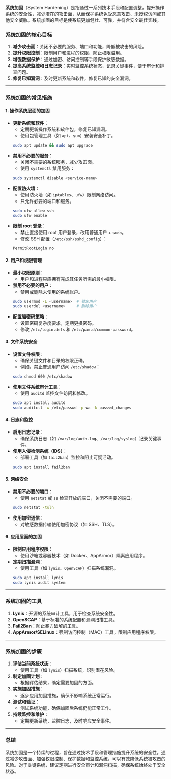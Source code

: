 **系统加固**（System Hardening）是指通过一系列技术手段和配置调整，提升操作系统的安全性，减少潜在的攻击面，从而保护系统免受恶意攻击、未授权访问或其他安全威胁。系统加固的目标是使系统更加健壮、可靠，并符合安全最佳实践。

### 系统加固的核心目标
1. **减少攻击面**：关闭不必要的服务、端口和功能，降低被攻击的风险。
2. **提升权限控制**：限制用户和进程的权限，防止权限滥用。
3. **增强数据保护**：通过加密、访问控制等手段保护敏感数据。
4. **提高系统监控和日志记录**：实时监控系统状态，记录关键事件，便于审计和排查问题。
5. **修复已知漏洞**：及时更新系统和软件，修复已知的安全漏洞。

---

### 系统加固的常见措施

#### 1. **操作系统层面的加固**
   - **更新系统和软件**：
     - 定期更新操作系统和软件包，修复已知漏洞。
     - 使用包管理工具（如 `apt`、`yum`）安装安全补丁。
     ```bash
     sudo apt update && sudo apt upgrade
     ```
   - **禁用不必要的服务**：
     - 关闭不需要的系统服务，减少攻击面。
     - 使用 `systemctl` 禁用服务：
     ```bash
     sudo systemctl disable <service-name>
     ```
   - **配置防火墙**：
     - 使用防火墙（如 `iptables`、`ufw`）限制网络访问。
     - 只允许必要的端口和服务。
     ```bash
     sudo ufw allow ssh
     sudo ufw enable
     ```
   - **限制 root 登录**：
     - 禁止直接使用 root 用户登录，改用普通用户 + `sudo`。
     - 修改 SSH 配置（`/etc/ssh/sshd_config`）：
     ```bash
     PermitRootLogin no
     ```

#### 2. **用户和权限管理**
   - **最小权限原则**：
     - 用户和进程只应拥有完成其任务所需的最小权限。
   - **禁用不必要的用户**：
     - 禁用或删除未使用的系统账户。
     ```bash
     sudo usermod -L <username>  # 锁定用户
     sudo userdel <username>     # 删除用户
     ```
   - **配置强密码策略**：
     - 设置密码复杂度要求，定期更换密码。
     - 修改 `/etc/login.defs` 和 `/etc/pam.d/common-password`。

#### 3. **文件系统安全**
   - **设置文件权限**：
     - 确保关键文件和目录的权限正确。
     - 例如，禁止普通用户访问 `/etc/shadow`：
     ```bash
     sudo chmod 600 /etc/shadow
     ```
   - **使用文件系统审计工具**：
     - 使用 `auditd` 监控文件访问和修改。
     ```bash
     sudo apt install auditd
     sudo auditctl -w /etc/passwd -p wa -k passwd_changes
     ```

#### 4. **日志和监控**
   - **启用日志记录**：
     - 确保系统日志（如 `/var/log/auth.log`、`/var/log/syslog`）记录关键事件。
   - **使用入侵检测系统（IDS）**：
     - 部署工具（如 `fail2ban`）监控和阻止可疑活动。
     ```bash
     sudo apt install fail2ban
     ```

#### 5. **网络安全**
   - **禁用不必要的端口**：
     - 使用 `netstat` 或 `ss` 检查开放的端口，关闭不需要的端口。
     ```bash
     sudo netstat -tuln
     ```
   - **使用加密通信**：
     - 对敏感数据传输使用加密协议（如 SSH、TLS）。

#### 6. **应用层面的加固**
   - **限制应用程序权限**：
     - 使用沙箱或容器技术（如 Docker、AppArmor）隔离应用程序。
   - **定期扫描漏洞**：
     - 使用工具（如 `lynis`、`OpenSCAP`）扫描系统漏洞。
     ```bash
     sudo apt install lynis
     sudo lynis audit system
     ```

---

### 系统加固的工具
1. **Lynis**：开源的系统审计工具，用于检查系统安全性。
2. **OpenSCAP**：基于标准的系统配置和漏洞扫描工具。
3. **Fail2Ban**：防止暴力破解的工具。
4. **AppArmor/SELinux**：强制访问控制（MAC）工具，限制应用程序权限。

---

### 系统加固的步骤
1. **评估当前系统状态**：
   - 使用工具（如 `lynis`）扫描系统，识别潜在风险。
2. **制定加固计划**：
   - 根据评估结果，确定需要加固的方面。
3. **实施加固措施**：
   - 逐步应用加固措施，确保不影响系统正常运行。
4. **测试和验证**：
   - 测试系统功能，确保加固后系统仍能正常工作。
5. **持续监控和维护**：
   - 定期更新系统，监控日志，及时响应安全事件。

---

### 总结
系统加固是一个持续的过程，旨在通过技术手段和管理措施提升系统的安全性。通过减少攻击面、加强权限控制、保护数据和监控系统，可以有效降低系统被攻击的风险。对于关键系统，建议定期进行安全审计和漏洞扫描，确保系统始终处于安全状态。